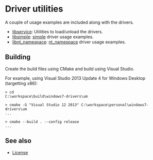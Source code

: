 Driver utilities
================

A couple of usage examples are included along with the drivers.

* [libservice]: Utilities to load/unload the drivers.
* [libsimple]: [simple] driver usage examples.
* [libnt_namespace]: [nt_namespace] driver usage examples.

[libservice]: service/README.md
[libsimple]: wrappers/simple/README.md
[simple]: ../km/src/simple
[libnt_namespace]: wrappers/special/nt_namespace/README.md
[nt_namespace]: ../km/src/special/nt_namespace

Building
--------

Create the build files using CMake and build using Visual Studio.

For example, using Visual Studio 2013 Update 4 for Windows Desktop (targetting
x86):

    > cd
    C:\workspace\build\windows7-drivers\um

    > cmake -G "Visual Studio 12 2013" C:\workspace\personal\windows7-drivers\um
    ...

    > cmake --build . --config release
    ...

See also
--------

* [License]

[License]: ../README.md#license
